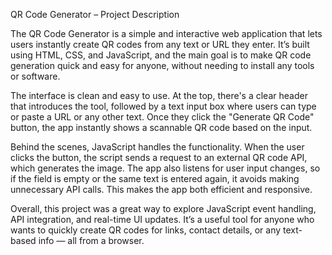 QR Code Generator – Project Description 

The QR Code Generator is a simple and interactive web application that lets users instantly create QR codes from any text or URL they enter. It’s built using HTML, CSS, and JavaScript, and the main goal is to make QR code generation quick and easy for anyone, without needing to install any tools or software.

The interface is clean and easy to use. At the top, there's a clear header that introduces the tool, followed by a text input box where users can type or paste a URL or any other text. Once they click the "Generate QR Code" button, the app instantly shows a scannable QR code based on the input.

Behind the scenes, JavaScript handles the functionality. When the user clicks the button, the script sends a request to an external QR code API, which generates the image. The app also listens for user input changes, so if the field is empty or the same text is entered again, it avoids making unnecessary API calls. This makes the app both efficient and responsive.

Overall, this project was a great way to explore JavaScript event handling, API integration, and real-time UI updates. It’s a useful tool for anyone who wants to quickly create QR codes for links, contact details, or any text-based info — all from a browser.
